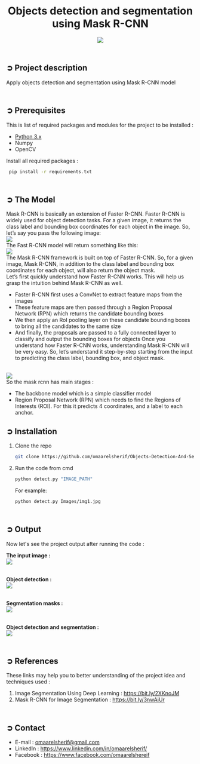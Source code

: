 <!-- PROJECT TITLE -->
<h1 align="center">Objects detection and segmentation using Mask R-CNN</h1>

<!-- HEADER -->
<p align="center">
  <img src="Images/Mask_R-CNN_Header.jpg"/>
</p>

<!-- PROJECT DESCRIPTION -->
## <br>**➲ Project description**
Apply objects detection and segmentation using Mask R-CNN model

<!-- PREREQUISTIES -->
## <br>**➲ Prerequisites**
This is list of required packages and modules for the project to be installed :
* <a href="https://www.python.org/downloads/" target="_blank">Python 3.x</a>
* Numpy
* OpenCV

Install all required packages :
 ```sh
  pip install -r requirements.txt
  ```

<!-- THE Model -->
## <br>**➲ The Model**
Mask R-CNN is basically an extension of Faster R-CNN. Faster R-CNN is widely used for object detection tasks. For a given image, it returns the class label and bounding box coordinates for each object in the image. So, let’s say you pass the following image:<br>
![](Images/FastRCNN1.png)<br>
The Fast R-CNN model will return something like this:<br>
![](Images/FastRCNN2.png)<br>
The Mask R-CNN framework is built on top of Faster R-CNN. So, for a given image, Mask R-CNN, in addition to the class label and bounding box coordinates for each object, will also return the object mask.<br>
Let’s first quickly understand how Faster R-CNN works. This will help us grasp the intuition behind Mask R-CNN as well.

  - Faster R-CNN first uses a ConvNet to extract feature maps from the images
  - These feature maps are then passed through a Region Proposal Network (RPN) which returns the candidate bounding boxes
  - We then apply an RoI pooling layer on these candidate bounding boxes to bring all the candidates to the same size
  - And finally, the proposals are passed to a fully connected layer to classify and output the bounding boxes for objects
Once you understand how Faster R-CNN works, understanding Mask R-CNN will be very easy. So, let’s understand it step-by-step starting from the input to predicting the class label, bounding box, and object mask.

<br>![](Images/Mask_RCNN.png)<br>
So the mask rcnn has main stages :
  - The backbone model which is a simple classifier model
  - Region Proposal Network (RPN) which needs to find the Regions of Interests (ROI). For this it predicts 4 coordinates, and a label to each anchor.<br>
  
<!-- INSTALLATION -->
## ➲ Installation
1. Clone the repo
   ```sh
   git clone https://github.com/omaarelsherif/Objects-Detection-And-Segmentation-Using-Mask-RCNN.git
   ```
2. Run the code from cmd
   ```sh
   python detect.py "IMAGE_PATH"
   ```
   For example:
   ```sh
   python detect.py Images/img1.jpg
   ```

<!-- OUTPUT -->
## <br>**➲ Output**
Now let's see the project output after running the code :

**The input image :**<br>
![](/Outputs/Input_Img.jpg)<br><br>

**Object detection :**<br>
![](/Outputs/Objects_Detection.png)<br><br>

**Segmentation masks :**<br>
![](/Outputs/Segmentation_Masks.png)<br><br>

**Object detection and segmentation :**<br>
![](/Outputs/Objects_Detection_And_Segmentation.png)<br>

<!-- REFERENCES -->
## <br>**➲ References**
These links may help you to better understanding of the project idea and techniques used :
1. Image Segmentation Using Deep Learning : https://bit.ly/2XKnoJM
2. Mask R-CNN for Image Segmentation : https://bit.ly/3nwAiUr

<!-- CONTACT -->
## <br>**➲ Contact**
- E-mail   : [omaarelsherif@gmail.com](mailto:omaarelsherif@gmail.com)
- LinkedIn : https://www.linkedin.com/in/omaarelsherif/
- Facebook : https://www.facebook.com/omaarelshereif
